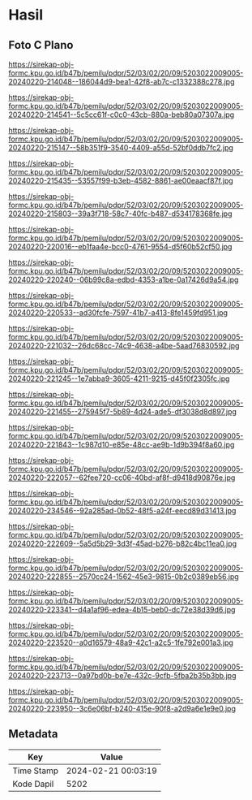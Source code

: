 # Hasil

## Foto C Plano

https://sirekap-obj-formc.kpu.go.id/b47b/pemilu/pdpr/52/03/02/20/09/5203022009005-20240220-214048--186044d9-bea1-42f8-ab7c-c1332388c278.jpg

https://sirekap-obj-formc.kpu.go.id/b47b/pemilu/pdpr/52/03/02/20/09/5203022009005-20240220-214541--5c5cc61f-c0c0-43cb-880a-beb80a07307a.jpg

https://sirekap-obj-formc.kpu.go.id/b47b/pemilu/pdpr/52/03/02/20/09/5203022009005-20240220-215147--58b351f9-3540-4409-a55d-52bf0ddb7fc2.jpg

https://sirekap-obj-formc.kpu.go.id/b47b/pemilu/pdpr/52/03/02/20/09/5203022009005-20240220-215435--53557f99-b3eb-4582-8861-ae00eaacf87f.jpg

https://sirekap-obj-formc.kpu.go.id/b47b/pemilu/pdpr/52/03/02/20/09/5203022009005-20240220-215803--39a3f718-58c7-40fc-b487-d534178368fe.jpg

https://sirekap-obj-formc.kpu.go.id/b47b/pemilu/pdpr/52/03/02/20/09/5203022009005-20240220-220016--eb1faa4e-bcc0-4761-9554-d5f60b52cf50.jpg

https://sirekap-obj-formc.kpu.go.id/b47b/pemilu/pdpr/52/03/02/20/09/5203022009005-20240220-220240--06b99c8a-edbd-4353-a1be-0a17426d9a54.jpg

https://sirekap-obj-formc.kpu.go.id/b47b/pemilu/pdpr/52/03/02/20/09/5203022009005-20240220-220533--ad30fcfe-7597-41b7-a413-8fe1459fd951.jpg

https://sirekap-obj-formc.kpu.go.id/b47b/pemilu/pdpr/52/03/02/20/09/5203022009005-20240220-221032--26dc68cc-74c9-4638-a4be-5aad76830592.jpg

https://sirekap-obj-formc.kpu.go.id/b47b/pemilu/pdpr/52/03/02/20/09/5203022009005-20240220-221245--1e7abba9-3605-4211-9215-d45f0f2305fc.jpg

https://sirekap-obj-formc.kpu.go.id/b47b/pemilu/pdpr/52/03/02/20/09/5203022009005-20240220-221455--275945f7-5b89-4d24-ade5-df3038d8d897.jpg

https://sirekap-obj-formc.kpu.go.id/b47b/pemilu/pdpr/52/03/02/20/09/5203022009005-20240220-221843--1c987d10-e85e-48cc-ae9b-1d9b394f8a60.jpg

https://sirekap-obj-formc.kpu.go.id/b47b/pemilu/pdpr/52/03/02/20/09/5203022009005-20240220-222057--62fee720-cc06-40bd-af8f-d9418d90876e.jpg

https://sirekap-obj-formc.kpu.go.id/b47b/pemilu/pdpr/52/03/02/20/09/5203022009005-20240220-234546--92a285ad-0b52-48f5-a24f-eecd89d31413.jpg

https://sirekap-obj-formc.kpu.go.id/b47b/pemilu/pdpr/52/03/02/20/09/5203022009005-20240220-222609--5a5d5b29-3d3f-45ad-b276-b82c4bc11ea0.jpg

https://sirekap-obj-formc.kpu.go.id/b47b/pemilu/pdpr/52/03/02/20/09/5203022009005-20240220-222855--2570cc24-1562-45e3-9815-0b2c0389eb56.jpg

https://sirekap-obj-formc.kpu.go.id/b47b/pemilu/pdpr/52/03/02/20/09/5203022009005-20240220-223341--d4a1af96-edea-4b15-beb0-dc72e38d39d6.jpg

https://sirekap-obj-formc.kpu.go.id/b47b/pemilu/pdpr/52/03/02/20/09/5203022009005-20240220-223520--a0d16579-48a9-42c1-a2c5-1fe792e001a3.jpg

https://sirekap-obj-formc.kpu.go.id/b47b/pemilu/pdpr/52/03/02/20/09/5203022009005-20240220-223713--0a97bd0b-be7e-432c-9cfb-5fba2b35b3bb.jpg

https://sirekap-obj-formc.kpu.go.id/b47b/pemilu/pdpr/52/03/02/20/09/5203022009005-20240220-223950--3c6e06bf-b240-415e-90f8-a2d9a6e1e9e0.jpg


## Metadata

| Key        | Value               |
| ---------- | ------------------- |
| Time Stamp | 2024-02-21 00:03:19 |
| Kode Dapil | 5202                |



